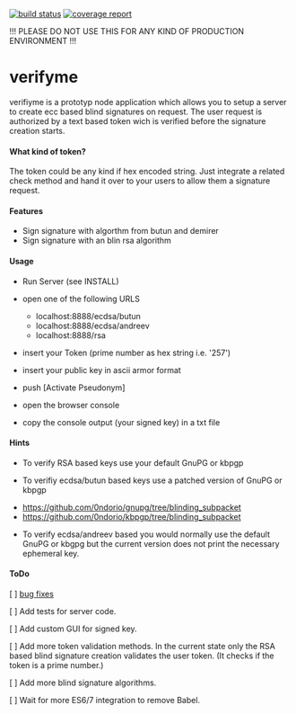 [![build status](https://gitlab.com/0ndo/verify_me/badges/master/build.svg)](https://gitlab.com/0ndo/verify_me/commits/master)
[![coverage report](https://gitlab.com/0ndo/verify_me/badges/master/coverage.svg)](https://gitlab.com/0ndo/verify_me/commits/master)

!!! PLEASE DO NOT USE THIS FOR ANY KIND OF PRODUCTION ENVIRONMENT !!!

# verifyme
verifiyme is a prototyp node application which allows you to setup a server to create ecc based blind signatures on request. The user request is authorized by a text based token wich is verified before the signature creation starts.

#### What kind of token?
The token could be any kind if hex encoded string. Just integrate a related check method and hand it over to your users to allow them a signature request.

#### Features

* Sign signature with algorthm from butun and demirer
* Sign signature with an blin rsa algorithm

#### Usage

* Run Server (see INSTALL)
* open one of the following URLS

  - localhost:8888/ecdsa/butun
  - localhost:8888/ecdsa/andreev
  - localhost:8888/rsa

* insert your Token (prime number as hex string i.e. '257')
* insert your public key in ascii armor format

* push [Activate Pseudonym]

* open the browser console
* copy the console output (your signed key) in a txt file


#### Hints

* To verify RSA based keys use your default GnuPG or kbpgp

* To verifiy ecdsa/butun based keys use a patched version of GnuPG or kbpgp
- https://github.com/0ndorio/gnupg/tree/blinding_subpacket
- https://github.com/0ndorio/kbpgp/tree/blinding_subpacket

* To verify ecdsa/andreev based you would normally use the default GnuPG or kbgpg but the current version does not print the necessary ephemeral key.

#### ToDo

[ ] [bug fixes](https://github.com/0ndorio/verify_me/issues) 

[ ] Add tests for server code.

[ ] Add custom GUI for signed key.

[ ] Add more token validation methods. In the current state only the RSA based blind signature creation validates the user token. (It checks if the token is a prime number.)

[ ] Add more blind signature algorithms.

[ ] Wait for more ES6/7 integration to remove Babel.
